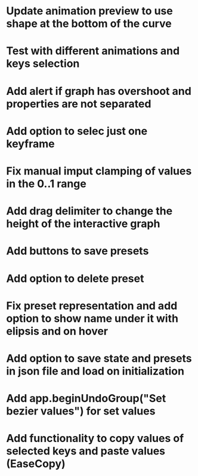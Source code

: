 # Update animation preview to use shape at the bottom of the curve
# Test with different animations and keys selection
# Add alert if graph has overshoot and properties are not separated

# Add option to selec just one keyframe 
# Fix manual imput clamping of values in the 0..1 range
# Add drag delimiter to change the height of the interactive graph
# Add buttons to save presets
# Add option to delete preset
# Fix preset representation and add option to show name under it with elipsis and on hover
# Add option to save state and presets in json file and load on initialization
# Add app.beginUndoGroup("Set bezier values") for set values
# Add functionality to copy values of selected keys and paste values (EaseCopy)
